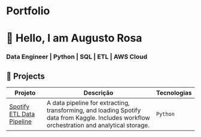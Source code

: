 # Portfolio
# 👋 Hello, I am Augusto Rosa
### Data Engineer | Python | SQL | ETL | AWS Cloud

## 🚀 Projects 

| Projeto | Descrição | Tecnologias |  
|---------|-----------|-------------|  
| [Spotify ETL Data Pipeline](https://github.com/augusto-rosa/spotify-data-pipeline) | A data pipeline for extracting, transforming, and loading Spotify data from Kaggle. Includes workflow orchestration and analytical storage. | `Python` | `AWS`|, `Power BI` 
